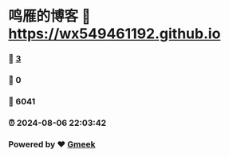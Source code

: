 # 鸣雁的博客 :link: https://wx549461192.github.io 
### :page_facing_up: [3](https://wx549461192.github.io/tag.html) 
### :speech_balloon: 0 
### :hibiscus: 6041 
### :alarm_clock: 2024-08-06 22:03:42 
### Powered by :heart: [Gmeek](https://github.com/Meekdai/Gmeek)
